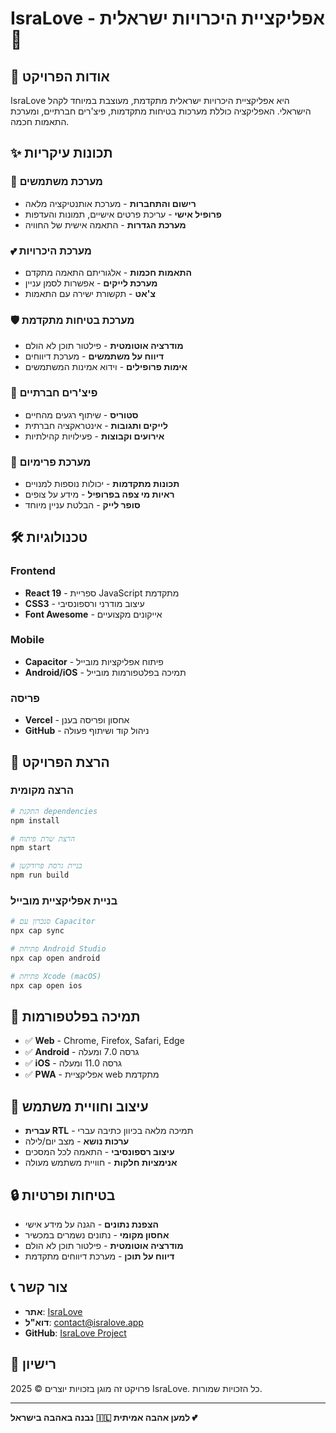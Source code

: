 # IsraLove - אפליקציית היכרויות ישראלית 💝

## 🌟 אודות הפרויקט

IsraLove היא אפליקציית היכרויות ישראלית מתקדמת, מעוצבת במיוחד לקהל הישראלי. האפליקציה כוללת מערכות בטיחות מתקדמות, פיצ'רים חברתיים, ומערכת התאמות חכמה.

## ✨ תכונות עיקריות

### 👤 מערכת משתמשים
- **רישום והתחברות** - מערכת אותנטיקציה מלאה
- **פרופיל אישי** - עריכת פרטים אישיים, תמונות והעדפות
- **מערכת הגדרות** - התאמה אישית של החוויה

### 💕 מערכת היכרויות
- **התאמות חכמות** - אלגוריתם התאמה מתקדם
- **מערכת לייקים** - אפשרות לסמן עניין
- **צ'אט** - תקשורת ישירה עם התאמות

### 🛡️ מערכת בטיחות מתקדמת
- **מודרציה אוטומטית** - פילטור תוכן לא הולם
- **דיווח על משתמשים** - מערכת דיווחים
- **אימות פרופילים** - וידוא אמינות המשתמשים

### 🎉 פיצ'רים חברתיים
- **סטוריס** - שיתוף רגעים מהחיים
- **לייקים ותגובות** - אינטראקציה חברתית
- **אירועים וקבוצות** - פעילויות קהילתיות

### 💎 מערכת פרימיום
- **תכונות מתקדמות** - יכולות נוספות למנויים
- **ראיות מי צפה בפרופיל** - מידע על צופים
- **סופר לייק** - הבלטת עניין מיוחד

## 🛠️ טכנולוגיות

### Frontend
- **React 19** - ספריית JavaScript מתקדמת
- **CSS3** - עיצוב מודרני ורספונסיבי
- **Font Awesome** - אייקונים מקצועיים

### Mobile
- **Capacitor** - פיתוח אפליקציות מובייל
- **Android/iOS** - תמיכה בפלטפורמות מובייל

### פריסה
- **Vercel** - אחסון ופריסה בענן
- **GitHub** - ניהול קוד ושיתוף פעולה

## 🚀 הרצת הפרויקט

### הרצה מקומית
```bash
# התקנת dependencies
npm install

# הרצת שרת פיתוח
npm start

# בניית גרסת פרודקשן
npm run build
```

### בניית אפליקציית מובייל
```bash
# סנכרון עם Capacitor
npx cap sync

# פתיחת Android Studio
npx cap open android

# פתיחת Xcode (macOS)
npx cap open ios
```

## 📱 תמיכה בפלטפורמות

- ✅ **Web** - Chrome, Firefox, Safari, Edge
- ✅ **Android** - גרסה 7.0 ומעלה
- ✅ **iOS** - גרסה 11.0 ומעלה
- ✅ **PWA** - אפליקציית web מתקדמת

## 🎨 עיצוב וחוויית משתמש

- **עברית RTL** - תמיכה מלאה בכיוון כתיבה עברי
- **ערכות נושא** - מצב יום/לילה
- **עיצוב רספונסיבי** - התאמה לכל המסכים
- **אנימציות חלקות** - חוויית משתמש מעולה

## 🔒 בטיחות ופרטיות

- **הצפנת נתונים** - הגנה על מידע אישי
- **אחסון מקומי** - נתונים נשמרים במכשיר
- **מודרציה אוטומטית** - פילטור תוכן לא הולם
- **דיווח על תוכן** - מערכת דיווחים מתקדמת

## 📞 צור קשר

- **אתר**: [IsraLove](https://isralove.vercel.app)
- **דוא"ל**: contact@isralove.app
- **GitHub**: [IsraLove Project](https://github.com/yourusername/isralove)

## 📄 רישיון

פרויקט זה מוגן בזכויות יוצרים © 2025 IsraLove. כל הזכויות שמורות.

---

**נבנה באהבה בישראל 🇮🇱 למען אהבה אמיתית 💕**

